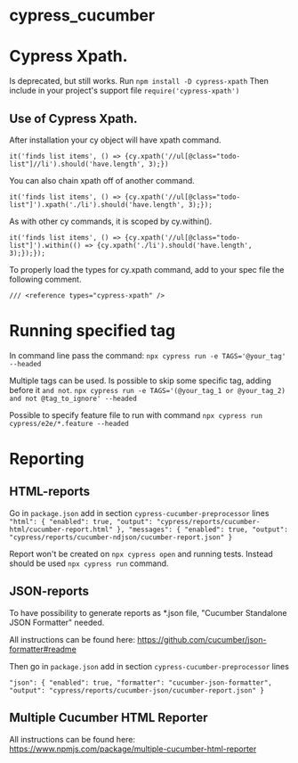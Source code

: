 # cypress_cucumber

# Cypress Xpath.
Is deprecated, but still works.
Run
`npm install -D cypress-xpath`
Then include in your project's support file
`require('cypress-xpath')`

## Use of Cypress Xpath.

After installation your cy object will have xpath command.

`it('finds list items', () => {cy.xpath('//ul[@class="todo-list"]//li').should('have.length', 3);})`

You can also chain xpath off of another command.

`it('finds list items', () => {cy.xpath('//ul[@class="todo-list"]').xpath('./li').should('have.length', 3);});`

As with other cy commands, it is scoped by cy.within().

`it('finds list items', () => {cy.xpath('//ul[@class="todo-list"]').within(() => {cy.xpath('./li').should('have.length', 3);});});`

To properly load the types for cy.xpath command, add to your spec file the following comment.

`/// <reference types="cypress-xpath" />`

# Running specified tag

In command line pass the command:
 `npx cypress run -e TAGS='@your_tag' --headed`

Multiple tags can be used. Is possible to skip some specific tag, adding before it `and not`. 
`npx cypress run -e TAGS='(@your_tag_1 or @your_tag_2) and not @tag_to_ignore' --headed`

Possible to specify feature file to run with command
`npx cypress run cypress/e2e/*.feature --headed`

# Reporting

## HTML-reports

Go in `package.json` 
add in section `cypress-cucumber-preprocessor` lines
`"html": {
    "enabled": true,
    "output": "cypress/reports/cucumber-html/cucumber-report.html"
},
"messages": {
      "enabled": true,
      "output": "cypress/reports/cucumber-ndjson/cucumber-report.json"
    }`

Report won't be created on `npx cypress open` and running tests. Instead should be used `npx cypress run` command.

## JSON-reports

To have possibility to generate reports as *.json file, "Cucumber Standalone JSON Formatter" needed.

All instructions can be found here: https://github.com/cucumber/json-formatter#readme

Then go in `package.json` 
add in section `cypress-cucumber-preprocessor` lines

`"json": {
      "enabled": true,
      "formatter": "cucumber-json-formatter",
      "output": "cypress/reports/cucumber-json/cucumber-report.json"
    }`

## Multiple Cucumber HTML Reporter

All instructions can be found here: https://www.npmjs.com/package/multiple-cucumber-html-reporter